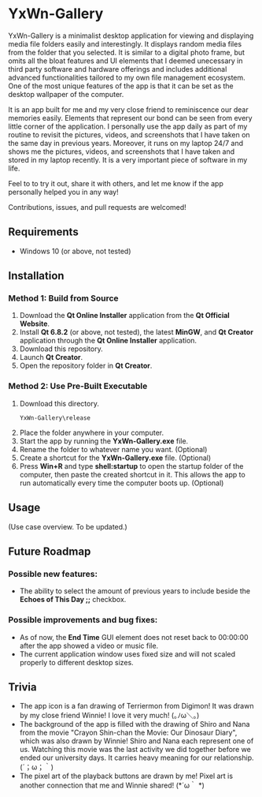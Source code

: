 # YxWn-Gallery
YxWn-Gallery is a minimalist desktop application for viewing and displaying media file folders easily and interestingly. 
It displays random media files from the folder that you selected. 
It is similar to a digital photo frame, but omits all the bloat features and UI elements that I deemed unecessary in third party software and hardware offerings and includes additional advanced functionalities tailored to my own file management ecosystem. 
One of the most unique features of the app is that it can be set as the desktop wallpaper of the computer. 

It is an app built for me and my very close friend to reminiscence our dear memories easily. 
Elements that represent our bond can be seen from every little corner of the application. 
I personally use the app daily as part of my routine to revisit the pictures, videos, and screenshots that I have taken on the same day in previous years. 
Moreover, it runs on my laptop 24/7 and shows me the pictures, videos, and screenshots that I have taken and stored in my laptop recently. 
It is a very important piece of software in my life.

Feel to to try it out, share it with others, and let me know if the app personally helped you in any way!

Contributions, issues, and pull requests are welcomed!

## Requirements
- Windows 10 (or above, not tested)

## Installation
### Method 1: Build from Source
1. Download the **Qt Online Installer** application from the **Qt Official Website**.
2. Install **Qt 6.8.2** (or above, not tested), the latest **MinGW**, and **Qt Creator** application through the **Qt Online Installer** application.
3. Download this repository.
4. Launch **Qt Creator**.
5. Open the repository folder in **Qt Creator**.

### Method 2: Use Pre-Built Executable
1. Download this directory.
   ```
   YxWn-Gallery\release
   ```
2. Place the folder anywhere in your computer.
3. Start the app by running the **YxWn-Gallery.exe** file.
4. Rename the folder to whatever name you want. (Optional) 
5. Create a shortcut for the **YxWn-Gallery.exe** file. (Optional)
6. Press **Win+R** and type **shell:startup** to open the startup folder of the computer, then paste the created shortcut in it. This allows the app to run automatically every time the computer boots up. (Optional)

## Usage
(Use case overview. To be updated.)

## Future Roadmap
### Possible new features:
- The ability to select the amount of previous years to include beside the **Echoes of This Day ;;** checkbox.

### Possible improvements and bug fixes:
- As of now, the **End Time** GUI element does not reset back to 00:00:00 after the app showed a video or music file.
- The current application window uses fixed size and will not scaled properly to different desktop sizes.

## Trivia
- The app icon is a fan drawing of Terriermon from Digimon!
  It was drawn by my close friend Winnie!
  I love it very much! (⁠｡⁠ﾉ⁠ω⁠＼⁠｡⁠)
- The background of the app is filled with the drawing of Shiro and Nana from the movie "Crayon Shin-chan the Movie: Our Dinosaur Diary", which was also drawn by Winnie!
  Shiro and Nana each represent one of us. Watching this movie was the last activity we did together before we ended our university days.
  It carries heavy meaning for our relationship. (⁠´⁠；⁠ω⁠；⁠｀⁠)
- The pixel art of the playback buttons are drawn by me! Pixel art is another connection that me and Winnie shared! (⁠*⁠´⁠ω⁠｀⁠ *⁠)
